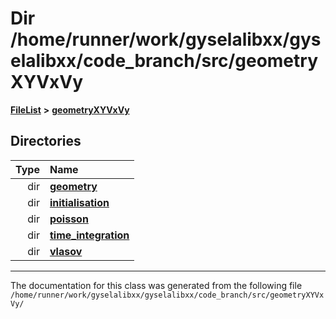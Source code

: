 

# Dir /home/runner/work/gyselalibxx/gyselalibxx/code\_branch/src/geometryXYVxVy



[**FileList**](files.md) **>** [**geometryXYVxVy**](dir_e4674dab6493cf35bbeb1b23e7fbbddd.md)














## Directories

| Type | Name |
| ---: | :--- |
| dir | [**geometry**](dir_7ddd2963f3e4609fce61e92aa9c5ff14.md) <br> |
| dir | [**initialisation**](dir_51031f497920158ed20948cdaeaff0bc.md) <br> |
| dir | [**poisson**](dir_14c5eb4d397dfd4e1a4d5c7bede9e118.md) <br> |
| dir | [**time\_integration**](dir_e2479f83d09a2f8b4ff065e45deaef4e.md) <br> |
| dir | [**vlasov**](dir_0a9688649b1824bbfb2c211b845ba732.md) <br> |

























































------------------------------
The documentation for this class was generated from the following file `/home/runner/work/gyselalibxx/gyselalibxx/code_branch/src/geometryXYVxVy/`

